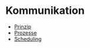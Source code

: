 # Kommunikation

- [Prinzip](./01_prinzip.md)
- [Prozesse](./02_prozesse.md)
- [Scheduling](./03_scheduling.md)